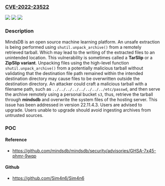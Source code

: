 ### [CVE-2022-23522](https://cve.mitre.org/cgi-bin/cvename.cgi?name=CVE-2022-23522)
![](https://img.shields.io/static/v1?label=Product&message=mindsdb&color=blue)
![](https://img.shields.io/static/v1?label=Version&message=%3D%20%3C%2022.11.4.3%20&color=brighgreen)
![](https://img.shields.io/static/v1?label=Vulnerability&message=CWE-22%3A%20Improper%20Limitation%20of%20a%20Pathname%20to%20a%20Restricted%20Directory%20('Path%20Traversal')&color=brighgreen)

### Description

MindsDB is an open source machine learning platform. An unsafe extraction is being performed using `shutil.unpack_archive()` from a remotely retrieved tarball. Which may lead to the writing of the extracted files to an unintended location. This vulnerability is sometimes called a **TarSlip** or a **ZipSlip variant**. Unpacking files using the high-level function `shutil.unpack_archive()` from a potentially malicious tarball without validating that the destination file path remained within the intended destination directory may cause files to be overwritten outside the destination directory. An attacker could craft a malicious tarball with a filename path, such as `../../../../../../../../etc/passwd`, and then serve the archive remotely using a personal bucket `s3`, thus, retrieve the tarball through **mindsdb** and overwrite the system files of the hosting server. This issue has been addressed in version 22.11.4.3. Users are advised to upgrade. Users unable to upgrade should avoid ingesting archives from untrusted sources.

### POC

#### Reference
- https://github.com/mindsdb/mindsdb/security/advisories/GHSA-7x45-phmr-9wqp

#### Github
- https://github.com/Sim4n6/Sim4n6

